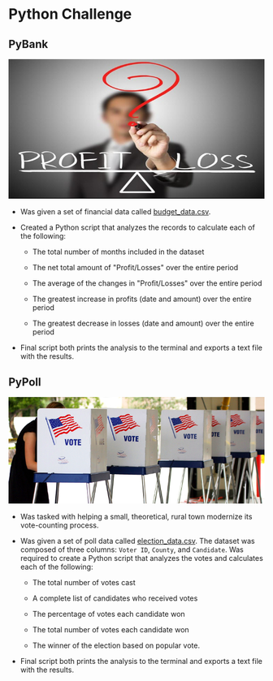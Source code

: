 # Python Challenge

## PyBank

![Revenue](Images/profit_loss.png)

* Was given a set of financial data called [budget_data.csv](PyBank/Resources/budget_data.csv). 

* Created a Python script that analyzes the records to calculate each of the following:

  * The total number of months included in the dataset

  * The net total amount of "Profit/Losses" over the entire period

  * The average of the changes in "Profit/Losses" over the entire period

  * The greatest increase in profits (date and amount) over the entire period

  * The greatest decrease in losses (date and amount) over the entire period

* Final script both prints the analysis to the terminal and exports a text file with the results.

## PyPoll

![Vote-Counting](Images/voter_buttons_polling_place.png)

* Was tasked with helping a small, theoretical, rural town modernize its vote-counting process. 

* Was given a set of poll data called [election_data.csv](PyPoll/Resources/election_data.csv). The dataset was composed of three columns: `Voter ID`, `County`, and `Candidate`. Was required to create a Python script that analyzes the votes and calculates each of the following:

  * The total number of votes cast

  * A complete list of candidates who received votes

  * The percentage of votes each candidate won

  * The total number of votes each candidate won

  * The winner of the election based on popular vote.

* Final script both prints the analysis to the terminal and exports a text file with the results.